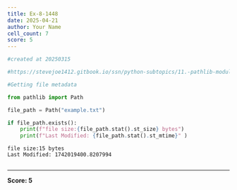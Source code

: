```yaml
---
title: Ex-8-1448
date: 2025-04-21
author: Your Name
cell_count: 7
score: 5
---
```


```python
#created at 20250315
```


```python
#https://stevejoe1412.gitbook.io/ssn/python-subtopics/11.-pathlib-module
```


```python
#Getting file metadata
```


```python
from pathlib import Path
```


```python
file_path = Path("example.txt")
```


```python
if file_path.exists():
    print(f"file size:{file_path.stat().st_size} bytes")
    print(f"Last Modified: {file_path.stat().st_mtime}" )
```

    file size:15 bytes
    Last Modified: 1742019400.8207994



```python

```


---
**Score: 5**